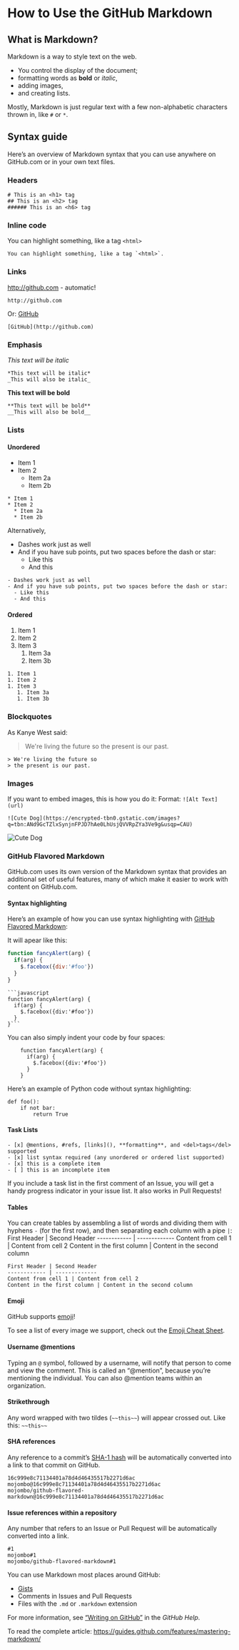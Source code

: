 # How to Use the GitHub Markdown

## What is Markdown?
Markdown is a way to style text on the web. 

- You control the display of the document; 
- formatting words as **bold** or *italic*, 
- adding images, 
- and creating lists. 

Mostly, Markdown is just regular text with a few non-alphabetic characters thrown in, like `#` or `*`.

## Syntax guide
Here’s an overview of Markdown syntax that you can use anywhere on GitHub.com or in your own text files.

### Headers
```
# This is an <h1> tag
## This is an <h2> tag
###### This is an <h6> tag
```

### Inline code
You can highlight something, like a tag `<html>`
```
You can highlight something, like a tag `<html>`.
```

### Links
http://github.com - automatic!
```
http://github.com
```

Or:
[GitHub](http://github.com)
```
[GitHub](http://github.com)
```

### Emphasis
*This text will be italic*
```
*This text will be italic*
_This will also be italic_
```

**This text will be bold**
```
**This text will be bold**
__This will also be bold__
```

### Lists
#### Unordered
* Item 1
* Item 2
  * Item 2a
  * Item 2b
```
* Item 1
* Item 2
  * Item 2a
  * Item 2b
```

Alternatively,

- Dashes work just as well
- And if you have sub points, put two spaces before the dash or star:
  - Like this
  - And this
```
- Dashes work just as well
- And if you have sub points, put two spaces before the dash or star:
  - Like this
  - And this
```

#### Ordered
1. Item 1
1. Item 2
1. Item 3
   1. Item 3a
   1. Item 3b
```
1. Item 1
1. Item 2
1. Item 3
   1. Item 3a
   1. Item 3b
```

### Blockquotes
As Kanye West said:
> We're living the future so
> the present is our past.
```
> We're living the future so
> the present is our past.
```

### Images
If you want to embed images, this is how you do it:
Format: `![Alt Text](url)`
```
![Cute Dog](https://encrypted-tbn0.gstatic.com/images?q=tbn:ANd9GcTZlxSynjnFPJD7hAe0LhUsjQVVRpZYa3Ve9g&usqp=CAU)
``` 
![Cute Dog](https://encrypted-tbn0.gstatic.com/images?q=tbn:ANd9GcTZlxSynjnFPJD7hAe0LhUsjQVVRpZYa3Ve9g&usqp=CAU)


### GitHub Flavored Markdown

GitHub.com uses its own version of the Markdown syntax that provides an additional set of useful features, many of which make it easier to work with content on GitHub.com.

#### Syntax highlighting
Here’s an example of how you can use syntax highlighting with <a href='https://help.github.com/articles/basic-writing-and-formatting-syntax/'>GitHub Flavored Markdown</a>:

It will apear like this:
```javascript
function fancyAlert(arg) {
  if(arg) {
    $.facebox({div:'#foo'})
  }
}
```


``` 
```javascript
function fancyAlert(arg) {
  if(arg) {
    $.facebox({div:'#foo'})
  }
}```
```

You can also simply indent your code by four spaces:
```
    function fancyAlert(arg) {
      if(arg) {
        $.facebox({div:'#foo'})
      }
    }
```

Here’s an example of Python code without syntax highlighting:
```
def foo():
    if not bar:
        return True
```

#### Task Lists
```
- [x] @mentions, #refs, [links](), **formatting**, and <del>tags</del> supported
- [x] list syntax required (any unordered or ordered list supported)
- [x] this is a complete item
- [ ] this is an incomplete item
```
If you include a task list in the first comment of an Issue, you will get a handy progress indicator in your issue list. It also works in Pull Requests!

#### Tables
You can create tables by assembling a list of words and dividing them with hyphens `-` (for the first row), and then separating each column with a pipe `|`:
First Header | Second Header
------------ | -------------
Content from cell 1 | Content from cell 2
Content in the first column | Content in the second column
```
First Header | Second Header
------------ | -------------
Content from cell 1 | Content from cell 2
Content in the first column | Content in the second column
```

#### Emoji
GitHub supports <a href='https://help.github.com/articles/basic-writing-and-formatting-syntax/#using-emoji'>emoji</a>!

To see a list of every image we support, check out the <a href='https://github.com/ikatyang/emoji-cheat-sheet/blob/master/README.md'>Emoji Cheat Sheet</a>. 

#### Username @mentions
Typing an `@` symbol, followed by a username, will notify that person to come and view the comment. This is called an “@mention”, because you’re mentioning the individual. You can also @mention teams within an organization.

#### Strikethrough
Any word wrapped with two tildes (`~~this~~`) will appear crossed out. Like this: `~~this~~`

#### SHA references
Any reference to a commit’s <a href='http://en.wikipedia.org/wiki/SHA-1'>SHA-1 hash</a> will be automatically converted into a link to that commit on GitHub.

```
16c999e8c71134401a78d4d46435517b2271d6ac
mojombo@16c999e8c71134401a78d4d46435517b2271d6ac
mojombo/github-flavored-markdown@16c999e8c71134401a78d4d46435517b2271d6ac
```

#### Issue references within a repository
Any number that refers to an Issue or Pull Request will be automatically converted into a link.
```
#1
mojombo#1
mojombo/github-flavored-markdown#1
```

You can use Markdown most places around GitHub:

* <a href='https://gist.github.com/'>Gists</a>
* Comments in Issues and Pull Requests
* Files with the `.md` or `.markdown` extension

For more information, see <a href='https://help.github.com/categories/writing-on-github/'>“Writing on GitHub”</a> in the *GitHub Help*.

To read the complete article: https://guides.github.com/features/mastering-markdown/

